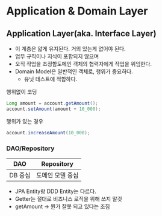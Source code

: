 # Application & Domain Layer

## Application Layer(aka. Interface Layer)

* 이 계층은 얇게 유지된다. 거의 있는게 없어야 된다.
* 업무 규칙이나 지식이 포함되지 않으며
* 오직 작업을 조정함도메인 객체의 협력자에게 작업을 위임한다.
* Domain Model은 일반적인 객체로, 행위가 중요하다.
  * 유닛 테스트에 적합하다.

행위없이 코딩

```java
Long amount = account.getAmount();
account.setAmount(amount + 10_000);
```

행위가 있는 경우

```java
account.increaseAmount(10_000);
```

### DAO/Repository

| DAO   | Repository |
| ----- | ---------- |
| DB 중심 | 도메인 모델 중심  |

* JPA Entity랑 DDD Entity는 다르다.
* Getter는 절대로 비즈니스 로직을 위해 쓰지 말것
* getAmount -> 뭔가 잘못 되고 있다는 조짐
